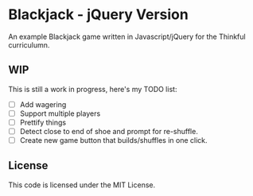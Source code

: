 # Blackjack - jQuery Version

An example Blackjack game written in Javascript/jQuery for the Thinkful curriculumn.

## WIP

This is still a work in progress, here's my TODO list:

- [ ] Add wagering
- [ ] Support multiple players
- [ ] Prettify things
- [ ] Detect close to end of shoe and prompt for re-shuffle.
- [ ] Create new game button that builds/shuffles in one click.

## License

This code is licensed under the MIT License.